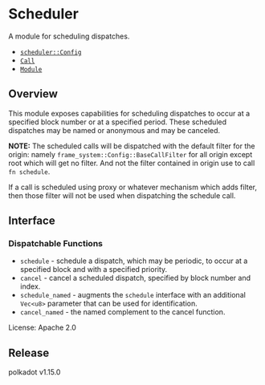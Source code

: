 # Scheduler
A module for scheduling dispatches.

- [`scheduler::Config`](https://docs.rs/pallet-scheduler/latest/pallet_scheduler/trait.Config.html)
- [`Call`](https://docs.rs/pallet-scheduler/latest/pallet_scheduler/enum.Call.html)
- [`Module`](https://docs.rs/pallet-scheduler/latest/pallet_scheduler/struct.Module.html)

## Overview

This module exposes capabilities for scheduling dispatches to occur at a
specified block number or at a specified period. These scheduled dispatches
may be named or anonymous and may be canceled.

**NOTE:** The scheduled calls will be dispatched with the default filter
for the origin: namely `frame_system::Config::BaseCallFilter` for all origin
except root which will get no filter. And not the filter contained in origin
use to call `fn schedule`.

If a call is scheduled using proxy or whatever mechanism which adds filter,
then those filter will not be used when dispatching the schedule call.

## Interface

### Dispatchable Functions

- `schedule` - schedule a dispatch, which may be periodic, to occur at a
  specified block and with a specified priority.
- `cancel` - cancel a scheduled dispatch, specified by block number and
  index.
- `schedule_named` - augments the `schedule` interface with an additional
  `Vec<u8>` parameter that can be used for identification.
- `cancel_named` - the named complement to the cancel function.

License: Apache 2.0


## Release

polkadot v1.15.0
